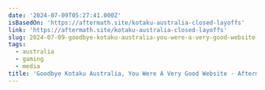 ```yaml
---
date: '2024-07-09T05:27:41.000Z'
isBasedOn: 'https://aftermath.site/kotaku-australia-closed-layoffs'
link: 'https://aftermath.site/kotaku-australia-closed-layoffs'
slug: 2024-07-09-goodbye-kotaku-australia-you-were-a-very-good-website-aftermath
tags:
  - australia
  - gaming
  - media
title: 'Goodbye Kotaku Australia, You Were A Very Good Website - Aftermath'
---
```

 
